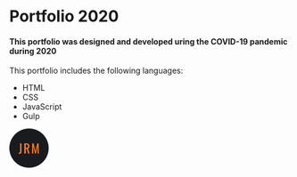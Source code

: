 # Portfolio 2020

#### This portfolio was designed and developed uring the COVID-19 pandemic during 2020

This portfolio includes the following languages: 
- HTML
- CSS
- JavaScript
- Gulp

![My logo](/src/images/logo.png)